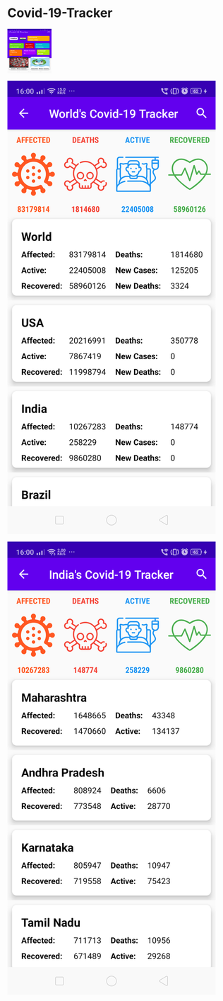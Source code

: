 # Covid-19-Tracker
<img src="https://github.com/AmitSingh12345678/Covid-19-Tracker/blob/master/Screenshots/Home_Screen.png" width="100" height="100">

![alt text](https://github.com/AmitSingh12345678/Covid-19-Tracker/blob/master/Screenshots/Country_Wise_Cases.png)

![alt text](https://github.com/AmitSingh12345678/Covid-19-Tracker/blob/master/Screenshots/State_Wise_Cases.png)
